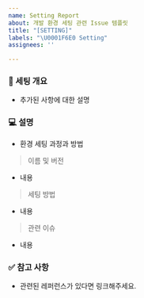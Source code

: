```yaml
---
name: Setting Report
about: 개발 환경 세팅 관련 Issue 템플릿
title: "[SETTING]"
labels: "\U0001F6E0️ Setting"
assignees: ''

---
```


### 📌 세팅 개요
- 추가된 사항에 대한 설명

### 💻 설명
-  환경 세팅 과정과 방법
> 이름 및 버전
- 내용
> 세팅 방법
- 내용
> 관련 이슈
- 내용

### ✅ 참고 사항
- 관련된 레퍼런스가 있다면 링크해주세요.
